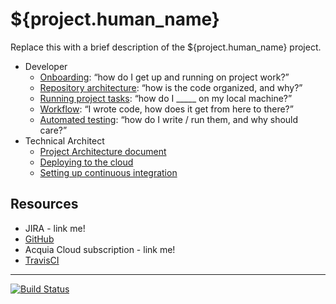 # ${project.human_name}

Replace this with a brief description of the ${project.human_name} project.

* Developer
    * [Onboarding](readme/onboarding.md): “how do I get up and running on project work?”
    * [Repository architecture](readme/repo-architecture.md): “how is the code organized, and why?”
    * [Running project tasks](readme/project-tasks.md): “how do I _____ on my local machine?”
    * [Workflow](readme/dev-workflow.md): “I wrote code, how does it get from here to there?”
    * [Automated testing](testing/README.md): “how do I write / run them, and why should care?”
* Technical Architect
    * [Project Architecture document](readme/architecture.md)
    * [Deploying to the cloud](readme/release-process.md)
    * [Setting up continuous integration](build/README.md#ci)

## Resources

* JIRA - link me!
* [GitHub](http://www.github.com/acquia-pso/${project.acquia_subname})
* Acquia Cloud subscription - link me!
* [TravisCI](https://travis-ci.com/acquia-pso/${project.acquia_subname}) 

----------------

[![Build Status](https://magnum.travis-ci.com/acquia-pso/${project.acquia_subname}.svg?token=eFBAT6vQ9cqDh1Sed5Mw&branch=${git.default_branch})](https://magnum.travis-ci.com/acquia-pso/${project.acquia_subname})
